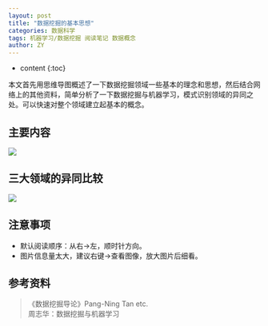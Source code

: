 ```yaml
---
layout: post
title: "数据挖掘的基本思想"
categories: 数据科学
tags: 机器学习/数据挖掘 阅读笔记 数据概念
author: ZY
---
```


* content
{:toc}

本文首先用思维导图概述了一下数据挖掘领域一些基本的理念和思想，然后结合网络上的其他资料，简单分析了一下数据挖掘与机器学习，模式识别领域的异同之处。可以快速对整个领域建立起基本的概念。




## 主要内容
![](https://raw.githubusercontent.com/woaielf/woaielf.github.io/master/_posts/Pic/2-data-mining.png)

## 三大领域的异同比较
![](https://raw.githubusercontent.com/woaielf/woaielf.github.io/master/_posts/Pic/2-data-mining2.png)

## 注意事项
- 默认阅读顺序：从右→左，顺时针方向。
- 图片信息量太大，建议右键→查看图像，放大图片后细看。

## 参考资料
> 《数据挖掘导论》Pang-Ning Tan etc. <br>周志华：数据挖掘与机器学习